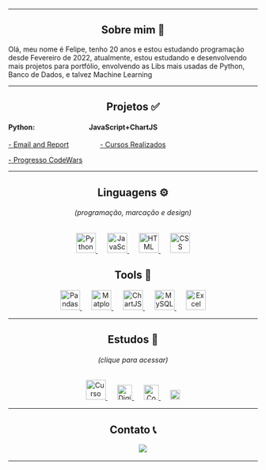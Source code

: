 <hr>
<h2 align="center">Sobre mim 👋</h2>
<p>Olá, meu nome é Felipe, tenho 20 anos e estou estudando programação desde Fevereiro de 2022, atualmente, estou estudando e desenvolvendo mais projetos para portfólio, envolvendo as Libs mais usadas de Python, Banco de Dados, e talvez Machine Learning</p>

<hr>
<h2 align="center">Projetos &#9989;</h2>
<h4>
Python:
&nbsp;&nbsp;&nbsp;&nbsp;&nbsp;&nbsp;&nbsp;&nbsp;&nbsp;&nbsp;&nbsp;&nbsp;&nbsp;&nbsp;&nbsp;&nbsp;&nbsp;&nbsp;&nbsp;&nbsp;&nbsp;&nbsp;&nbsp;&nbsp;&nbsp;&nbsp;&nbsp;&nbsp;&nbsp;&nbsp;&nbsp;
JavaScript+ChartJS
</h4>

<p>
<a href="https://github.com/felipetega/EmailAndReport">- Email and Report</a>
&nbsp;&nbsp;&nbsp;&nbsp;&nbsp;&nbsp;&nbsp;&nbsp;&nbsp;&nbsp;&nbsp;&nbsp;&nbsp;&nbsp;
<a href="https://github.com/felipetega/CursosRealizados-CHART.JS">- Cursos Realizados</a>
</p>
<p>
<a href="https://github.com/felipetega/ProgessoCodeWars">- Progresso CodeWars</a>
</p>

<hr>
<h2 align="center">Linguagens &#9881;&#65039;</h2>
<h6 align="center">(programação, marcação e design)</h6>
<p align="center">
        <a href="https://www.python.org/">
    <img height="40" src="https://devicons.railway.app/i/python.svg" title="Python">
        </a>
    &nbsp;&nbsp;&nbsp;&nbsp;
        <a href="https://www.javascript.com/">
    <img height="40" src="https://devicons.railway.app/i/javascript.svg" title="JavaScript">
        </a>
    &nbsp;&nbsp;&nbsp;&nbsp;
        <a href="https://html.com/">
    <img height="40" src="https://devicons.railway.app/i/html5.svg" title="HTML">
        </a>
        &nbsp;&nbsp;&nbsp;&nbsp;
        <a href="https://www.w3.org/Style/CSS/Overview.en.html">
    <img height="40" src="https://devicons.railway.app/i/css3.svg" title="CSS">
        </a>
</p>

<h2 align="center">Tools &#128295;</h2>
<p align="center">
    <a href="https://pandas.pydata.org/">
    <img height="40" src="https://cdn.jsdelivr.net/gh/devicons/devicon/icons/pandas/pandas-original.svg" title="Pandas">
        </a>
        &nbsp;&nbsp;&nbsp;&nbsp;
    <a href="https://matplotlib.org/">
    <img height="40" src="https://upload.wikimedia.org/wikipedia/commons/0/01/Created_with_Matplotlib-logo.svg" title="Matplotlib">
        </a>
        &nbsp;&nbsp;&nbsp;&nbsp;
    <a href="https://www.chartjs.org/">
    <img height="40" src="https://www.chartjs.org/docs/latest/favicon.ico" title="ChartJS" title="ChartJS">
        </a>
        &nbsp;&nbsp;&nbsp;&nbsp;
    <a href="https://www.mysql.com/">
    <img height="40" src="https://devicons.railway.app/i/mysql.svg" title="MySQL">
        </a>
        &nbsp;&nbsp;&nbsp;&nbsp;
<img height="40" src="https://lh3.googleusercontent.com/3NxsKGNoTty7fXIv90VIgpaevPXwtrgY4QjyTYGajgXxI5PWEOJzOdiYJOpfM3QJFiBwS-REWC7Pzj_-YapaNuKvxkc=w128-h128-e365-rj-sc0x00ffffff" title="Excel">
</p>

<hr>
<h2 align="center">Estudos &#128214;&#65039;</h2>
<h6 align="center">(clique para acessar)</h6>
<p align="center">
    <a href="https://github.com/felipetega/CursoEmVideo">
    <img height="40" src="https://www.cursoemvideo.com/wp-content/uploads/2019/08/cursoemvideo-logo.png" title="Curso em Vídeo">
        </a>
            &nbsp;&nbsp;&nbsp;&nbsp;
    <a href="https://github.com/felipetega/DIO.ME">
    <img height="30" src="https://hermes.digitalinnovation.one/assets/diome/logo.svg" title="Digital Innovation One">
        </a>
            &nbsp;&nbsp;&nbsp;&nbsp;
    <a href="https://github.com/felipetega/CodeWars">
    <img height="30" src="https://www.codewars.com/packs/assets/logo.61192cf7.svg" title="CodeWars">
        </a>
            &nbsp;&nbsp;&nbsp;&nbsp;
    <a href="https://github.com/felipetega/HackerRank">
    <img height="20" src="https://www.hackerrank.com/blog/wp-content/uploads/2018/08/hackerrank_logo.png" title="HackerRank">
        </a>
</p>

<hr>
<h2 align="center">Contato &#128222;</h2>
<p align="center">
    &nbsp;&nbsp;&nbsp;&nbsp;&nbsp;&nbsp;&nbsp;&nbsp;&nbsp;
    <a href="https://www.linkedin.com/in/felipetega">
    <img src="https://img.shields.io/badge/felipetega-%230077B5.svg?&style=for-the-badge&logo=linkedin&logoColor=white&link=mailto:https://www.linkedin.com/in/felipetega/">
        </a>
</p>
<hr>

<!--
**felipetega/felipetega** is a ✨ _special_ ✨ repository because its `README.md` (this file) appears on your GitHub profile.

Here are some ideas to get you started:

- 🔭 I’m currently working on ...
- 🌱 I’m currently learning ...
- 👯 I’m looking to collaborate on ...
- 🤔 I’m looking for help with ...
- 💬 Ask me about ...
- 📫 How to reach me: ...
- 😄 Pronouns: ...
- ⚡ Fun fact: ...
-->

